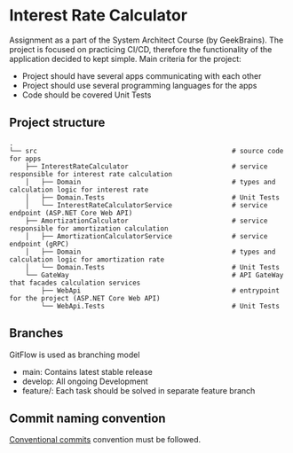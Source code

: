 # Interest Rate Calculator
Assignment as a part of the System Architect Course (by GeekBrains). The project is focused on practicing CI/CD, therefore the functionality of the application decided to kept simple. 
Main criteria for the project:
- Project should have several apps communicating with each other
- Project should use several programming languages for the apps
- Code should be covered Unit Tests

## Project structure
    .
    └── src                                                 # source code for apps
        ├── InterestRateCalculator                          # service responsible for interest rate calculation
        │   ├── Domain                                      # types and calculation logic for interest rate
        │   ├── Domain.Tests                                # Unit Tests
        │   └── InterestRateCalculatorService               # service endpoint (ASP.NET Core Web API)
        ├── AmortizationCalculator                          # service responsible for amortization calculation
        │   ├── AmortizationCalculatorService               # service endpoint (gRPC)
        │   ├── Domain                                      # types and calculation logic for amortization rate
        │   └── Domain.Tests                                # Unit Tests
        └── GateWay                                         # API GateWay that facades calculation services
            ├── WebApi                                      # entrypoint for the project (ASP.NET Core Web API)
            └── WebApi.Tests                                # Unit Tests
    
## Branches
GitFlow is used as branching model
- main: Contains latest stable release 
- develop: All ongoing Development 
- feature/: Each task should be solved in separate feature branch 


## Commit naming convention
[Conventional commits](https://www.conventionalcommits.org/en/v1.0.0/) convention must be followed.

